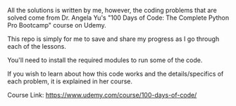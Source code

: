 All the solutions is written by me, however, the coding problems that are solved come from Dr. Angela Yu's "100 Days of Code: The Complete Python Pro Bootcamp" course on Udemy.

This repo is simply for me to save and share my progress as I go through each of the lessons.

You'll need to install the required modules to run some of the code.



If you wish to learn about how this code works and the details/specifics of each problem, it is explained in her course.

Course Link: https://www.udemy.com/course/100-days-of-code/
